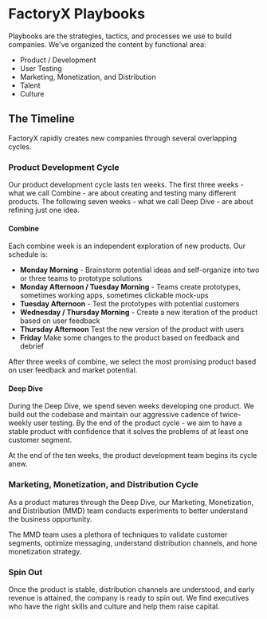 # FactoryX Playbooks

Playbooks are the strategies, tactics, and processes we use to build companies. We've organized the content by functional area:

* Product / Development
* User Testing
* Marketing, Monetization, and Distribution
* Talent
* Culture

## The Timeline
FactoryX rapidly creates new companies through several overlapping cycles.

### Product Development Cycle
Our product development cycle lasts ten weeks. The first three weeks - what we call Combine - are about creating and testing many different products. The following seven weeks - what we call Deep Dive - are about refining just one idea.

#### Combine
Each combine week is an independent exploration of new products. Our schedule is:

* **Monday Morning** - Brainstorm potential ideas and self-organize into two or three teams to prototype solutions
* **Monday Afternoon / Tuesday Morning** - Teams create prototypes, sometimes working apps, sometimes clickable mock-ups
* **Tuesday Afternoon** - Test the prototypes with potential customers
* **Wednesday / Thursday Morning** - Create a new iteration of the product based on user feedback
* **Thursday Afternoon** Test the new version of the product with users
* **Friday** Make some changes to the product based on feedback and debrief

After three weeks of combine, we select the most promising product based on user feedback and market potential.

#### Deep Dive
During the Deep Dive, we spend seven weeks developing one product. We build out the codebase and maintain our aggressive cadence of twice-weekly user testing. By the end of the product cycle - we aim to have a stable product with confidence that it solves the problems of at least one customer segment.

At the end of the ten weeks, the product development team begins its cycle anew.

### Marketing, Monetization, and Distribution Cycle
As a product matures through the Deep Dive, our Marketing, Monetization, and Distribution (MMD) team conducts experiments to better understand the business opportunity.

The MMD team uses a plethora of techniques to validate customer segments, optimize messaging, understand distribution channels, and hone monetization strategy.

### Spin Out
Once the product is stable, distribution channels are understood, and early revenue is attained, the company is ready to spin out. We find executives who have the right skills and culture and help them raise capital.
